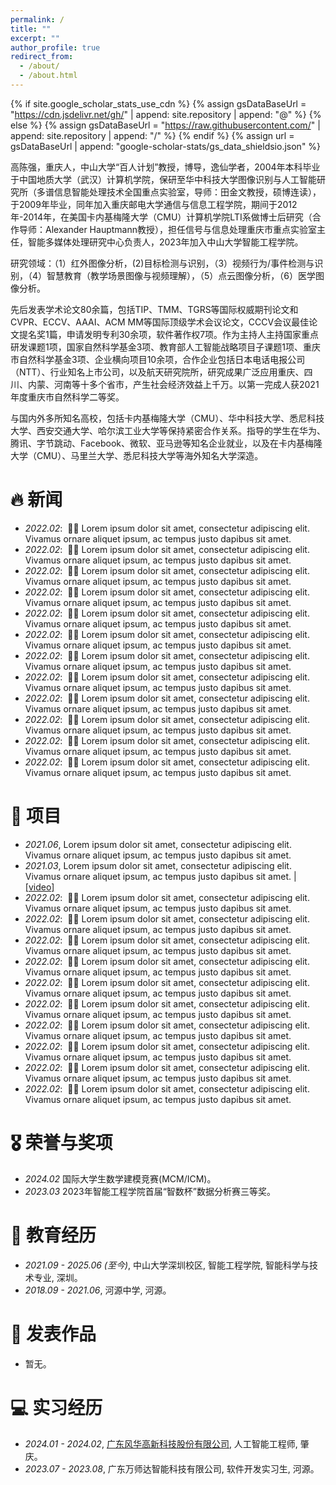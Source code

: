 ```yaml
---
permalink: /
title: ""
excerpt: ""
author_profile: true
redirect_from: 
  - /about/
  - /about.html
---
```


{% if site.google_scholar_stats_use_cdn %}
{% assign gsDataBaseUrl = "https://cdn.jsdelivr.net/gh/" | append: site.repository | append: "@" %}
{% else %}
{% assign gsDataBaseUrl = "https://raw.githubusercontent.com/" | append: site.repository | append: "/" %}
{% endif %}
{% assign url = gsDataBaseUrl | append: "google-scholar-stats/gs_data_shieldsio.json" %}

<span class='anchor' id='about-me'></span>

高陈强，重庆人，中山大学“百人计划”教授，博导，逸仙学者，2004年本科毕业于中国地质大学（武汉）计算机学院，保研至华中科技大学图像识别与人工智能研究所（多谱信息智能处理技术全国重点实验室，导师：田金文教授，硕博连读），于2009年毕业，同年加入重庆邮电大学通信与信息工程学院，期间于2012年-2014年，在美国卡内基梅隆大学（CMU）计算机学院LTI系做博士后研究（合作导师：Alexander Hauptmann教授），担任信号与信息处理重庆市重点实验室主任，智能多媒体处理研究中心负责人，2023年加入中山大学智能工程学院。

研究领域：（1）红外图像分析，(2)目标检测与识别，（3）视频行为/事件检测与识别，（4）智慧教育（教学场景图像与视频理解），（5）点云图像分析，（6）医学图像分析。

先后发表学术论文80余篇，包括TIP、TMM、TGRS等国际权威期刊论文和CVPR、ECCV、AAAI、ACM MM等国际顶级学术会议论文，CCCV会议最佳论文提名奖1篇，申请发明专利30余项，软件著作权7项。作为主持人主持国家重点研发课题1项，国家自然科学基金3项、教育部人工智能战略项目子课题1项、重庆市自然科学基金3项、企业横向项目10余项，合作企业包括日本电话电报公司（NTT）、行业知名上市公司，以及航天研究院所，研究成果广泛应用重庆、四川、内蒙、河南等十多个省市，产生社会经济效益上千万。以第一完成人获2021年度重庆市自然科学二等奖。

与国内外多所知名高校，包括卡内基梅隆大学（CMU）、华中科技大学、悉尼科技大学、西安交通大学、哈尔滨工业大学等保持紧密合作关系。指导的学生在华为、腾讯、字节跳动、Facebook、微软、亚马逊等知名企业就业，以及在卡内基梅隆大学（CMU）、马里兰大学、悉尼科技大学等海外知名大学深造。

# 🔥 新闻
<span class='anchor' id='新闻'></span>
- *2022.02*: &nbsp;🎉🎉 Lorem ipsum dolor sit amet, consectetur adipiscing elit. Vivamus ornare aliquet ipsum, ac tempus justo dapibus sit amet. 
- *2022.02*: &nbsp;🎉🎉 Lorem ipsum dolor sit amet, consectetur adipiscing elit. Vivamus ornare aliquet ipsum, ac tempus justo dapibus sit amet. 
- *2022.02*: &nbsp;🎉🎉 Lorem ipsum dolor sit amet, consectetur adipiscing elit. Vivamus ornare aliquet ipsum, ac tempus justo dapibus sit amet. 
- *2022.02*: &nbsp;🎉🎉 Lorem ipsum dolor sit amet, consectetur adipiscing elit. Vivamus ornare aliquet ipsum, ac tempus justo dapibus sit amet. 
- *2022.02*: &nbsp;🎉🎉 Lorem ipsum dolor sit amet, consectetur adipiscing elit. Vivamus ornare aliquet ipsum, ac tempus justo dapibus sit amet. 
- *2022.02*: &nbsp;🎉🎉 Lorem ipsum dolor sit amet, consectetur adipiscing elit. Vivamus ornare aliquet ipsum, ac tempus justo dapibus sit amet. 
- *2022.02*: &nbsp;🎉🎉 Lorem ipsum dolor sit amet, consectetur adipiscing elit. Vivamus ornare aliquet ipsum, ac tempus justo dapibus sit amet. 
- *2022.02*: &nbsp;🎉🎉 Lorem ipsum dolor sit amet, consectetur adipiscing elit. Vivamus ornare aliquet ipsum, ac tempus justo dapibus sit amet. 
- *2022.02*: &nbsp;🎉🎉 Lorem ipsum dolor sit amet, consectetur adipiscing elit. Vivamus ornare aliquet ipsum, ac tempus justo dapibus sit amet. 
- *2022.02*: &nbsp;🎉🎉 Lorem ipsum dolor sit amet, consectetur adipiscing elit. Vivamus ornare aliquet ipsum, ac tempus justo dapibus sit amet. 
- *2022.02*: &nbsp;🎉🎉 Lorem ipsum dolor sit amet, consectetur adipiscing elit. Vivamus ornare aliquet ipsum, ac tempus justo dapibus sit amet. 
- *2022.02*: &nbsp;🎉🎉 Lorem ipsum dolor sit amet, consectetur adipiscing elit. Vivamus ornare aliquet ipsum, ac tempus justo dapibus sit amet. 

# 💬 项目
- *2021.06*, Lorem ipsum dolor sit amet, consectetur adipiscing elit. Vivamus ornare aliquet ipsum, ac tempus justo dapibus sit amet. 
- *2021.03*, Lorem ipsum dolor sit amet, consectetur adipiscing elit. Vivamus ornare aliquet ipsum, ac tempus justo dapibus sit amet.  \| [\[video\]](https://github.com/)
- *2022.02*: &nbsp;🎉🎉 Lorem ipsum dolor sit amet, consectetur adipiscing elit. Vivamus ornare aliquet ipsum, ac tempus justo dapibus sit amet. 
- *2022.02*: &nbsp;🎉🎉 Lorem ipsum dolor sit amet, consectetur adipiscing elit. Vivamus ornare aliquet ipsum, ac tempus justo dapibus sit amet. 
- *2022.02*: &nbsp;🎉🎉 Lorem ipsum dolor sit amet, consectetur adipiscing elit. Vivamus ornare aliquet ipsum, ac tempus justo dapibus sit amet. 
- *2022.02*: &nbsp;🎉🎉 Lorem ipsum dolor sit amet, consectetur adipiscing elit. Vivamus ornare aliquet ipsum, ac tempus justo dapibus sit amet. 
- *2022.02*: &nbsp;🎉🎉 Lorem ipsum dolor sit amet, consectetur adipiscing elit. Vivamus ornare aliquet ipsum, ac tempus justo dapibus sit amet. 
- *2022.02*: &nbsp;🎉🎉 Lorem ipsum dolor sit amet, consectetur adipiscing elit. Vivamus ornare aliquet ipsum, ac tempus justo dapibus sit amet. 
- *2022.02*: &nbsp;🎉🎉 Lorem ipsum dolor sit amet, consectetur adipiscing elit. Vivamus ornare aliquet ipsum, ac tempus justo dapibus sit amet. 
- *2022.02*: &nbsp;🎉🎉 Lorem ipsum dolor sit amet, consectetur adipiscing elit. Vivamus ornare aliquet ipsum, ac tempus justo dapibus sit amet. 
- *2022.02*: &nbsp;🎉🎉 Lorem ipsum dolor sit amet, consectetur adipiscing elit. Vivamus ornare aliquet ipsum, ac tempus justo dapibus sit amet. 
- *2022.02*: &nbsp;🎉🎉 Lorem ipsum dolor sit amet, consectetur adipiscing elit. Vivamus ornare aliquet ipsum, ac tempus justo dapibus sit amet. 

# 🎖 荣誉与奖项
- *2024.02* 国际大学生数学建模竞赛(MCM/ICM)。 
- *2023.03* 2023年智能工程学院首届“智数杯”数据分析赛三等奖。 

# 📖 教育经历
- *2021.09 - 2025.06 (至今)*, 中山大学深圳校区, 智能工程学院, 智能科学与技术专业, 深圳。
- *2018.09 - 2021.06*, 河源中学, 河源。

# 📝 发表作品 
- 暂无。

# 💻 实习经历
- *2024.01 - 2024.02*, [广东风华高新科技股份有限公司](https://www.china-fenghua.com/), 人工智能工程师, 肇庆。
- *2023.07 - 2023.08*, 广东万师达智能科技有限公司, 软件开发实习生, 河源。